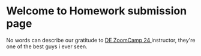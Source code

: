 # Welcome to Homework submission page

No words can describe our gratitude to <a href='https://github.com/DataTalksClub/data-engineering-zoomcamp'> DE ZoomCamp 24 </a> instructor, they're one of the best guys i ever seen.
